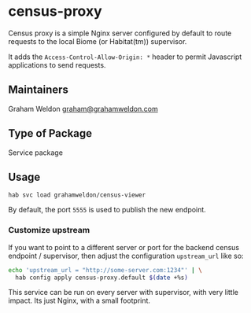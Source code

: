 # census-proxy

Census proxy is a simple Nginx server configured by default to route requests to the local Biome (or Habitat(tm)) supervisor.

It adds the `Access-Control-Allow-Origin: *` header to permit Javascript applications to send requests.

## Maintainers

Graham Weldon <graham@grahamweldon.com>

## Type of Package

Service package

## Usage

```
hab svc load grahamweldon/census-viewer
```

By default, the port `5555` is used to publish the new endpoint.

### Customize upstream

If you want to point to a different server or port for the backend census endpoint / supervisor, then adjust the configuration `upstream_url` like so:

```sh
echo 'upstream_url = "http://some-server.com:1234"' | \
  hab config apply census-proxy.default $(date +%s)
```

This service can be run on every server with supervisor, with very little impact. Its just Nginx, with a small footprint.
